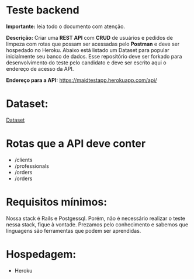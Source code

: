 # Teste backend

**Importante:** leia todo o documento com atenção.

**Descrição:**
Criar uma **REST API** com **CRUD** de usuários e pedidos de limpeza com rotas que possam ser acessadas pelo **Postman** e deve ser hospedado no Heroku. 
Abaixo está listado um Dataset para popular inicialmente seu banco de dados. 
Esse repositório deve ser forkado para desenvolvimento do teste pelo candidato e deve ser escrito aqui o endereço de acesso da API.


**Endereço para a API:**
    https://maidtestapp.herokuapp.com/api/

# Dataset:
[Dataset](https://github.com/jschneiders/donamaid-teste-backend/blob/master/dataset/dataset%20-%20pedidos.csv)
        
# Rotas que a API deve conter

* /clients
* /professionals
* /orders
* /orders

# Requisitos mínimos:

Nossa stack é Rails e Postgessql. Porém, não é necessário realizar o teste nessa stack, fique à vontade. 
Prezamos pelo conhecimento e sabemos que linguagens são ferramentas que podem ser aprendidas.

# Hospedagem:
* Heroku
